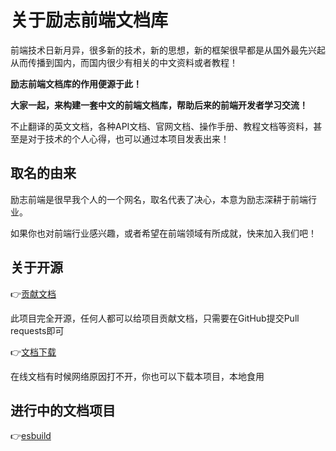 # 关于励志前端文档库
前端技术日新月异，很多新的技术，新的思想，新的框架很早都是从国外最先兴起从而传播到国内，而国内很少有相关的中文资料或者教程！

**励志前端文档库的作用便源于此！**

**大家一起，来构建一套中文的前端文档库，帮助后来的前端开发者学习交流！**

不止翻译的英文文档，各种API文档、官网文档、操作手册、教程文档等资料，甚至是对于技术的个人心得，也可以通过本项目发表出来！

## 取名的由来
励志前端是很早我个人的一个网名，取名代表了决心，本意为励志深耕于前端行业。

如果你也对前端行业感兴趣，或者希望在前端领域有所成就，快来加入我们吧！

## 关于开源
:point_right:[贡献文档](https://github.com/lizhiqianduan/lizhiqianduan.github.io/pulls)

此项目完全开源，任何人都可以给项目贡献文档，只需要在GitHub提交Pull requests即可

:point_right:[文档下载](https://github.com/lizhiqianduan/lizhiqianduan.github.io)

在线文档有时候网络原因打不开，你也可以下载本项目，本地食用

## 进行中的文档项目
:point_right:[esbuild](./esbuild/index.md)

